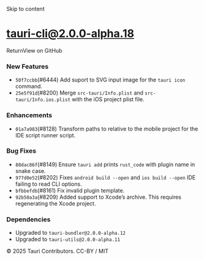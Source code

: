 Skip to content
# tauri-cli@2.0.0-alpha.18
ReturnView on GitHub
### New Features
  * `50f7ccbb`(#6444) Add suport to SVG input image for the `tauri icon` command.
  * `25e5f91d`(#8200) Merge `src-tauri/Info.plist` and `src-tauri/Info.ios.plist` with the iOS project plist file.


### Enhancements
  * `01a7a983`(#8128) Transform paths to relative to the mobile project for the IDE script runner script.


### Bug Fixes
  * `88dac86f`(#8149) Ensure `tauri add` prints `rust_code` with plugin name in snake case.
  * `977d0e52`(#8202) Fixes `android build --open` and `ios build --open` IDE failing to read CLI options.
  * `bfbbefdb`(#8161) Fix invalid plugin template.
  * `92b50a3a`(#8209) Added support to Xcode’s archive. This requires regenerating the Xcode project.


### Dependencies
  * Upgraded to `tauri-bundler@2.0.0-alpha.12`
  * Upgraded to `tauri-utils@2.0.0-alpha.11`


© 2025 Tauri Contributors. CC-BY / MIT
